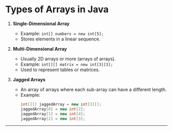 # Types of Arrays in Java

1. **Single-Dimensional Array**
   - Example: `int[] numbers = new int[5];`
   - Stores elements in a linear sequence.

2. **Multi-Dimensional Array**
   - Usually 2D arrays or more (arrays of arrays).
   - Example: `int[][] matrix = new int[3][3];`
   - Used to represent tables or matrices.

3. **Jagged Arrays**
   - An array of arrays where each sub-array can have a different length.
   - Example:
     ```java
     int[][] jaggedArray = new int[3][];
     jaggedArray[0] = new int[2];
     jaggedArray[1] = new int[4];
     jaggedArray[2] = new int[3];
     ```
---
